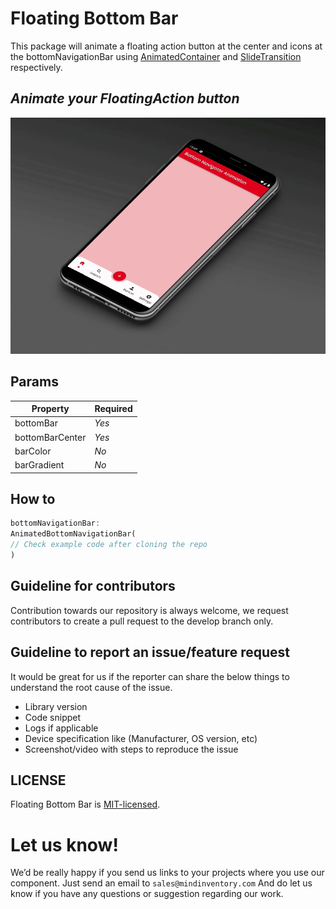 # Floating Bottom Bar

This package will animate a floating action button at the center and icons at the bottomNavigationBar using [AnimatedContainer](https://api.flutter.dev/flutter/widgets/AnimatedContainer-class.html) and [SlideTransition](https://api.flutter.dev/flutter/widgets/SlideTransition-class.html) respectively.

## _Animate your FloatingAction button_

  

![Floating Bottom Bar](https://github.com/Mindinventory/floating_bottom_bar/blob/master/assets/gif/floating_bottom_bar.gif)

  

## Params

  

|Property | Required |
| ------ | ------ |
| bottomBar |  *Yes*  |
| bottomBarCenter |  *Yes*  |
| barColor |  *No*  |
| barGradient |*No*  |

## How to

  

```dart
bottomNavigationBar:
AnimatedBottomNavigationBar(
// Check example code after cloning the repo
)
```
## Guideline for contributors
Contribution towards our repository is always welcome, we request contributors to create a pull request to the develop branch only.
## Guideline to report an issue/feature request
It would be great for us if the reporter can share the below things to understand the root cause of the issue.
- Library version
- Code snippet
- Logs if applicable
- Device specification like (Manufacturer, OS version, etc)
- Screenshot/video with steps to reproduce the issue
  

## LICENSE

Floating Bottom Bar is [MIT-licensed](https://github.com/Mindinventory/animated_segment/blob/master/LICENSE "MIT-licensed").

# Let us know!

We’d be really happy if you send us links to your projects where you use our component. Just send an email to `sales@mindinventory.com` And do let us know if you have any questions or suggestion regarding our work.

